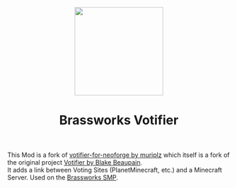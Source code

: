 <p align="center">
  <img width="200" src="https://github.com/muriplz/votifier-for-neoforge/blob/master/src/main/resources/assets/votifier/icon.png">
</p>

<h1 align="center">Brassworks Votifier<br><br></h1>


This Mod is a fork of <a href="https://github.com/muriplz/votifier-for-neoforge">votifier-for-neoforge by muriplz<a> which itself is a fork of the original project <a href="https://github.com/vexsoftware/votifier">Votifier by Blake Beaupain<a>.<br>
It adds a link between Voting Sites (PlanetMinecraft, etc.) and a Minecraft Server. Used on the <a href="https://brassworks.572.at/">Brassworks SMP<a>.
